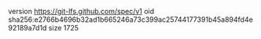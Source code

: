 version https://git-lfs.github.com/spec/v1
oid sha256:e2766b4696b32ad1b665246a73c399ac25744177391b45a894fd4e92189a7d1d
size 1725
